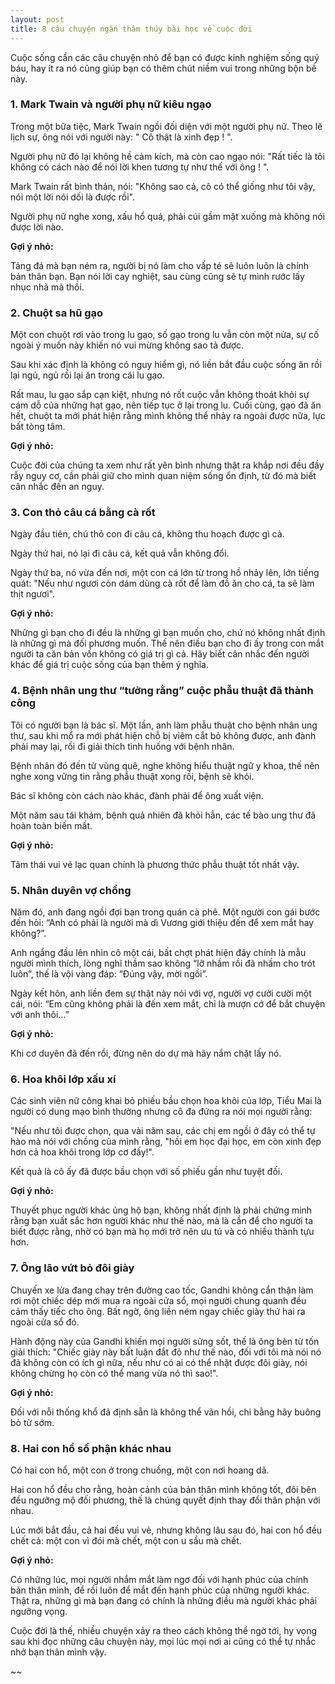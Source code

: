 ```yaml
---
layout: post
title: 8 câu chuyện ngắn thâm thúy bài học về cuộc đời
---
```

Cuộc sống cần các câu chuyện nhỏ để bạn có được kinh nghiệm sống quý báu, hay ít ra nó cũng giúp bạn có thêm chút niềm vui trong những bộn bề này.
<!--break-->
### 1. Mark Twain và người phụ nữ kiêu ngạo

Trong một bữa tiệc, Mark Twain ngồi đối diện với một người phụ nữ. Theo lẽ lịch sự, ông nói với người này: " Cô thật là xinh đẹp ! ".

Người phụ nữ đó lại không hề cảm kích, mà còn cao ngạo nói: "Rất tiếc là tôi không có cách nào để nói lời khen tương tự như thế với ông ! ".

Mark Twain rất bình thản, nói: "Không sao cả, cô có thể giống như tôi vậy, nói một lời nói dối là được rồi".

Người phụ nữ nghe xong, xấu hổ quá, phải cúi gầm mặt xuống mà không nói được lời nào.

**Gợi ý nhỏ:**

Tảng đá mà bạn ném ra, người bị nó làm cho vấp té sẽ luôn luôn là chính bản thân bạn. Bạn nói lời cay nghiệt, sau cùng cũng sẽ tự mình rước lấy nhục nhã mà thôi.

### 2. Chuột sa hũ gạo

Một con chuột rơi vào trong lu gạo, số gạo trong lu vẫn còn một nửa, sự cố ngoài ý muốn này khiến nó vui mừng không sao tả được.

Sau khi xác định là không có nguy hiểm gì, nó liền bắt đầu cuộc sống ăn rồi lại ngủ, ngủ rồi lại ăn trong cái lu gạo.

Rất mau, lu gạo sắp cạn kiệt, nhưng nó rốt cuộc vẫn không thoát khỏi sự cám dỗ của những hạt gạo, nên tiếp tục ở lại trong lu. Cuối cùng, gạo đã ăn hết, chuột ta mới phát hiện rằng mình không thể nhảy ra ngoài được nữa, lực bất tòng tâm.

**Gợi ý nhỏ:**

Cuộc đời của chúng ta xem như rất yên bình nhưng thật ra khắp nơi đều đầy rẫy nguy cơ, cần phải giữ cho mình quan niệm sống ổn định, từ đó mà biết cân nhắc đến an nguy.

### 3. Con thỏ câu cá bằng cà rốt

Ngày đầu tiên, chú thỏ con đi câu cá, không thu hoạch được gì cả.

Ngày thứ hai, nó lại đi câu cá, kết quả vẫn không đổi.

Ngày thứ ba, nó vừa đến nơi, một con cá lớn từ trong hồ nhảy lên, lớn tiếng quát: "Nếu như ngươi còn dám dùng cà rốt để làm đồ ăn cho cá, ta sẽ làm thịt ngươi".

**Gợi ý nhỏ:**

Những gì bạn cho đi đều là những gì bạn muốn cho, chứ nó không nhất định là những gì mà đối phương muốn. Thế nên điều bạn cho đi ấy trong con mắt người ta căn bản vốn không có giá trị gì cả. Hãy biết cân nhắc đến người khác để giá trị cuộc sống của bạn thêm ý nghĩa.

### 4. Bệnh nhân ung thư “tưởng rằng” cuộc phẫu thuật đã thành công

Tôi có người bạn là bác sĩ. Một lần, anh làm phẫu thuật cho bệnh nhân ung thư, sau khi mổ ra mới phát hiện chỗ bị viêm cắt bỏ không được, anh đành phải may lại, rồi đi giải thích tình huống với bệnh nhân.

Bệnh nhân đó đến từ vùng quê, nghe không hiểu thuật ngữ y khoa, thế nên nghe xong vững tin rằng phẫu thuật xong rồi, bệnh sẽ khỏi.

Bác sĩ không còn cách nào khác, đành phải để ông xuất viện.

Một năm sau tái khám, bệnh quả nhiên đã khỏi hẳn, các tế bào ung thư đã hoàn toàn biến mất.

**Gợi ý nhỏ:**

Tâm thái vui vẻ lạc quan chính là phương thức phẫu thuật tốt nhất vậy.

### 5. Nhân duyên vợ chồng

Năm đó, anh đang ngồi đợi bạn trong quán cà phê. Một người con gái bước đến hỏi: “Anh có phải là người mà dì Vương giới thiệu đến để xem mắt hay không?”.

Anh ngẩng đầu lên nhìn cô một cái, bất chợt phát hiện đây chính là mẫu người mình thích, lòng nghĩ thầm sao không “lỡ nhầm rồi đã nhầm cho trót luôn”, thế là vội vàng đáp: “Đúng vậy, mời ngồi”.

Ngày kết hôn, anh liền đem sự thật này nói với vợ, người vợ cười cười một cái, nói: “Em cũng không phải là đến xem mắt, chỉ là mượn cớ để bắt chuyện với anh thôi…”

**Gợi ý nhỏ:**

Khi cơ duyên đã đến rồi, đừng nên do dự mà hãy nắm chặt lấy nó.

### 6. Hoa khôi lớp xấu xí

Các sinh viên nữ công khai bỏ phiếu bầu chọn hoa khôi của lớp, Tiểu Mai là người có dung mạo bình thường nhưng cô đa đứng ra nói mọi người rằng:

"Nếu như tôi được chọn, qua vài năm sau, các chị em ngồi ở đây có thể tự hào mà nói với chồng của mình rằng, "hồi em học đại học, em còn xinh đẹp hơn cả hoa khôi trong lớp cơ đấy!".

Kết quả là cô ấy đã được bầu chọn với số phiếu gần như tuyệt đối.

**Gợi ý nhỏ:**

Thuyết phục người khác ủng hộ bạn, không nhất định là phải chứng minh rằng bạn xuất sắc hơn người khác như thế nào, mà là cần để cho người ta biết được rằng, nhờ có bạn mà họ mới trở nên ưu tú và có nhiều thành tựu hơn.

### 7. Ông lão vứt bỏ đôi giày


Chuyến xe lửa đang chạy trên đường cao tốc, Gandhi không cẩn thận làm rơi một chiếc dép mới mua ra ngoài cửa sổ, mọi người chung quanh đều cảm thấy tiếc cho ông. Bất ngờ, ông liền ném ngay chiếc giày thứ hai ra ngoài cửa sổ đó.

Hành động này của Gandhi khiến mọi người sửng sốt, thế là ông bèn từ tốn giải thích: "Chiếc giày này bất luận đắt đỏ như thế nào, đối với tôi mà nói nó đã không còn có ích gì nữa, nếu như có ai có thể nhặt được đôi giày, nói không chừng họ còn có thể mang vừa nó thì sao!".

**Gợi ý nhỏ:**

Đối với nỗi thống khổ đã định sẵn là không thể vãn hồi, chi bằng hãy buông bỏ từ sớm.

### 8. Hai con hổ số phận khác nhau

Có hai con hổ, một con ở trong chuồng, một con nơi hoang dã.

Hai con hổ đều cho rằng, hoàn cảnh của bản thân mình không tốt, đôi bên đều ngưỡng mộ đối phương, thế là chúng quyết định thay đổi thân phận với nhau.

Lúc mới bắt đầu, cả hai đều vui vẻ, nhưng không lâu sau đó, hai con hổ đều chết cả: một con vì đói mà chết, một con u sầu mà chết.

**Gợi ý nhỏ:**

Có những lúc, mọi người nhắm mắt làm ngơ đối với hạnh phúc của chính bản thân mình, để rồi luôn để mắt đến hạnh phúc của những người khác. Thật ra, những gì mà bạn đang có chính là những điều mà người khác phải ngưỡng vọng.

Cuộc đời là thế, nhiều chuyện xảy ra theo cách không thể ngờ tới, hy vọng sau khi đọc những câu chuyện này, mọi lúc mọi nơi ai cũng có thể tự nhắc nhở bạn thân mình vậy.

~~